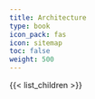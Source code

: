 ```yaml
---
title: Architecture
type: book
icon_pack: fas
icon: sitemap
toc: false
weight: 500
---
```


{{< list_children >}}